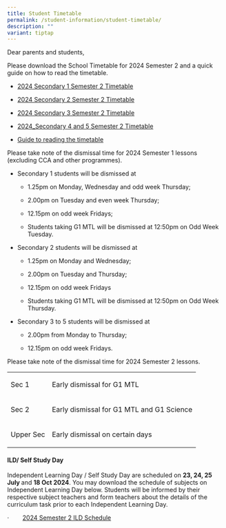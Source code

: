 ```yaml
---
title: Student Timetable
permalink: /student-information/student-timetable/
description: ""
variant: tiptap
---
```

<p>Dear parents and students,</p>
<p>Please download the School Timetable for 2024 Semester 2 and a quick guide
on how to read the timetable.</p>
<ul data-tight="true" class="tight">
<li>
<p><a href="/files/Timetable Matters/2024_Semester_2_Timetable___Sec_1.pdf" rel="noopener noreferrer nofollow" target="_blank">2024 Secondary 1 Semester 2 Timetable</a>
</p>
</li>
<li>
<p><a href="/files/Timetable Matters/2024_Semester_2_Timetable___Sec_2.pdf" rel="noopener noreferrer nofollow" target="_blank">2024 Secondary 2 Semester 2 Timetable</a>
</p>
</li>
<li>
<p><a href="/files/Timetable Matters/2024_Semester_2_Timetable___Sec_3.pdf" rel="noopener noreferrer nofollow" target="_blank">2024 Secondary 3 Semester 2 Timetable</a>
</p>
</li>
<li>
<p><a href="/files/Timetable Matters/2024_Semester_2_Timetable___Sec_4___5.pdf" rel="noopener noreferrer nofollow" target="_blank">2024_Secondary 4 and 5 Semester 2 Timetable</a>
</p>
</li>
<li>
<p><a href="/files/Timetable Matters/Guide_to_reading_the_timetable.pdf" rel="noopener noreferrer nofollow" target="_blank">Guide to reading the timetable</a>
</p>
<p></p>
</li>
</ul>
<p>Please take note of the dismissal time for 2024 Semester 1 lessons (excluding
CCA and other programmes).</p>
<ul data-tight="true" class="tight">
<li>
<p>Secondary 1 students will be dismissed at</p>
<ul data-tight="true" class="tight">
<li>
<p>1.25pm on Monday, Wednesday and odd week Thursday;</p>
</li>
<li>
<p>2.00pm on Tuesday and even week Thursday;</p>
</li>
<li>
<p>12.15pm on odd week Fridays;</p>
</li>
<li>
<p>Students taking G1 MTL will be dismissed at 12:50pm on Odd Week Tuesday.</p>
</li>
</ul>
</li>
<li>
<p>Secondary 2 students will be dismissed at</p>
<ul data-tight="true" class="tight">
<li>
<p>1.25pm on Monday and Wednesday;</p>
</li>
<li>
<p>2.00pm on Tuesday and Thursday;</p>
</li>
<li>
<p>12.15pm on odd week Fridays</p>
</li>
<li>
<p>Students taking G1 MTL will be dismissed at 12:50pm on Odd Week Thursday.</p>
</li>
</ul>
</li>
<li>
<p>Secondary 3 to 5 students will be dismissed at</p>
<ul data-tight="true" class="tight">
<li>
<p>2.00pm from Monday to Thursday;</p>
</li>
<li>
<p>12.15pm on odd week Fridays.</p>
</li>
</ul>
</li>
</ul>
<p>Please take note of the dismissal time for 2024 Semester 2 lessons.</p>
<table style="minWidth: 50px">
<colgroup>
<col>
<col>
</colgroup>
<tbody>
<tr>
<td rowspan="1" colspan="1">
<p>Sec 1</p>
</td>
<td rowspan="1" colspan="1">
<p>Early dismissal for G1 MTL</p>
</td>
</tr>
<tr>
<td rowspan="1" colspan="1">
<p>Sec 2</p>
</td>
<td rowspan="1" colspan="1">
<p>Early dismissal for G1 MTL and G1 Science</p>
</td>
</tr>
<tr>
<td rowspan="1" colspan="1">
<p>Upper Sec</p>
</td>
<td rowspan="1" colspan="1">
<p>Early dismissal on certain days</p>
</td>
</tr>
</tbody>
</table>
<p></p>
<h4>ILD/ Self Study Day</h4>
<p>Independent Learning Day / Self Study Day are scheduled on <strong>23, 24, 25 July </strong>and <strong>18 Oct 2024</strong>.
You may download the schedule of subjects on Independent Learning Day below.
Students will be informed by their respective subject teachers and form
teachers about the details of the curriculum task prior to each Independent
Learning Day.</p>
<p>·&nbsp;&nbsp;&nbsp;&nbsp;&nbsp;&nbsp;&nbsp; <a href="/files/Timetable Matters/2024_Semester_2_ILD_and_Remedial_Schedule.pdf" rel="noopener noreferrer nofollow" target="_blank">2024 Semester 2 ILD Schedule</a>
</p>
<p></p>